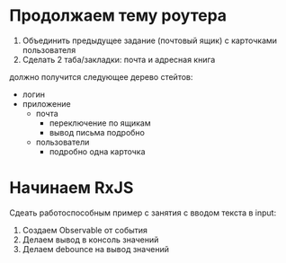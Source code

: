 # Продолжаем тему роутера

1. Объединить предыдущее задание (почтовый ящик) с карточками пользователя
2. Сделать 2 таба/закладки: почта и адресная книга

должно получится следующее дерево стейтов: 

- логин
- приложение
  - почта
    - переключение по ящикам
    - вывод письма подробно
  - пользователи
    - подробно одна карточка


# Начинаем RxJS

Сдеать работоспособным пример с занятия с вводом текста в input:

1. Создаем Observable от события
2. Делаем вывод в консоль значений
3. Делаем debounce на вывод значений    